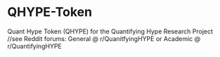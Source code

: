# QHYPE-Token
Quant Hype Token (QHYPE) for the Quantifying Hype Research Project
//see Reddit forums: General @ r/QuanitfyingHYPE or Academic @ r/QuantifyingHYPE
